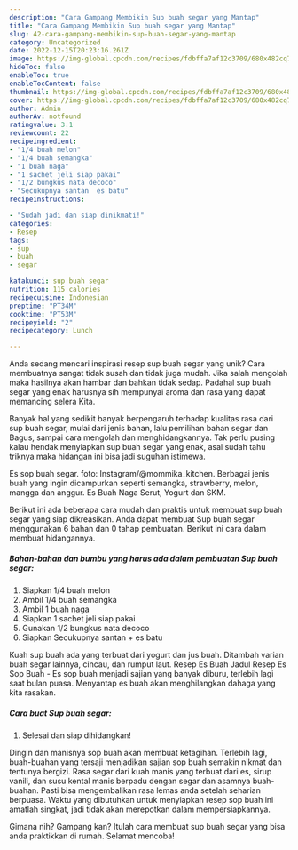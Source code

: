 ```yaml
---
description: "Cara Gampang Membikin Sup buah segar yang Mantap"
title: "Cara Gampang Membikin Sup buah segar yang Mantap"
slug: 42-cara-gampang-membikin-sup-buah-segar-yang-mantap
category: Uncategorized
date: 2022-12-15T20:23:16.261Z
image: https://img-global.cpcdn.com/recipes/fdbffa7af12c3709/680x482cq70/sup-buah-segar-foto-resep-utama.jpg
hideToc: false
enableToc: true
enableTocContent: false
thumbnail: https://img-global.cpcdn.com/recipes/fdbffa7af12c3709/680x482cq70/sup-buah-segar-foto-resep-utama.jpg
cover: https://img-global.cpcdn.com/recipes/fdbffa7af12c3709/680x482cq70/sup-buah-segar-foto-resep-utama.jpg
author: Admin
authorAv: notfound
ratingvalue: 3.1
reviewcount: 22
recipeingredient:
- "1/4 buah melon"
- "1/4 buah semangka"
- "1 buah naga"
- "1 sachet jeli siap pakai"
- "1/2 bungkus nata decoco"
- "Secukupnya santan  es batu"
recipeinstructions:

- "Sudah jadi dan siap dinikmati!"
categories:
- Resep
tags:
- sup
- buah
- segar

katakunci: sup buah segar 
nutrition: 115 calories
recipecuisine: Indonesian
preptime: "PT34M"
cooktime: "PT53M"
recipeyield: "2"
recipecategory: Lunch

---
```





Anda sedang mencari inspirasi resep sup buah segar yang unik? Cara membuatnya sangat tidak susah dan tidak juga mudah. Jika salah mengolah maka hasilnya akan hambar dan bahkan tidak sedap. Padahal sup buah segar yang enak harusnya sih mempunyai aroma dan rasa yang dapat memancing selera Kita.





Banyak hal yang sedikit banyak berpengaruh terhadap kualitas rasa dari sup buah segar, mulai dari jenis bahan, lalu pemilihan bahan segar dan Bagus, sampai cara mengolah dan menghidangkannya. Tak perlu pusing kalau hendak menyiapkan sup buah segar yang enak,      asal sudah tahu triknya maka hidangan ini bisa jadi suguhan istimewa.














Es sop buah segar. foto: Instagram/@mommika_kitchen. Berbagai jenis buah yang ingin dicampurkan seperti semangka, strawberry, melon, mangga dan anggur. Es Buah Naga Serut, Yogurt dan SKM.






Berikut ini ada beberapa cara mudah dan praktis untuk membuat sup buah segar yang siap dikreasikan. Anda dapat membuat Sup buah segar menggunakan 6 bahan dan 0 tahap pembuatan. Berikut ini cara dalam membuat hidangannya.

<!--inarticleads1-->

##### Bahan-bahan dan bumbu yang harus ada dalam pembuatan Sup buah segar:

1. Siapkan 1/4 buah melon
1. Ambil 1/4 buah semangka
1. Ambil 1 buah naga
1. Siapkan 1 sachet jeli siap pakai
1. Gunakan 1/2 bungkus nata decoco
1. Siapkan Secukupnya santan + es batu


Kuah sup buah ada yang terbuat dari yogurt dan jus buah. Ditambah varian buah segar lainnya, cincau, dan rumput laut. Resep Es Buah Jadul Resep Es Sop Buah - Es sop buah menjadi sajian yang banyak diburu, terlebih lagi saat bulan puasa. Menyantap es buah akan menghilangkan dahaga yang kita rasakan. 

<!--inarticleads2-->

##### Cara buat Sup buah segar:


1. Selesai dan siap dihidangkan!

Dingin dan manisnya sop buah akan membuat ketagihan. Terlebih lagi, buah-buahan yang tersaji menjadikan sajian sop buah semakin nikmat dan tentunya bergizi. Rasa segar dari kuah manis yang terbuat dari es, sirup vanili, dan susu kental manis berpadu dengan segar dan asamnya buah-buahan. Pasti bisa mengembalikan rasa lemas anda setelah seharian berpuasa. Waktu yang dibutuhkan untuk menyiapkan resep sop buah ini amatlah singkat, jadi tidak akan merepotkan dalam mempersiapkannya. 

Gimana nih? Gampang kan? Itulah cara membuat sup buah segar yang bisa anda praktikkan di rumah. Selamat mencoba!
